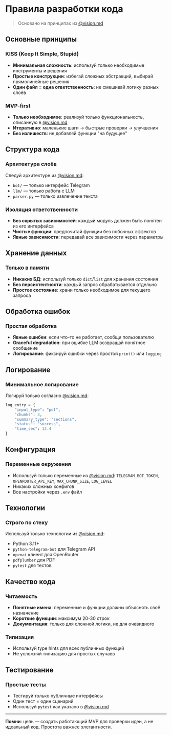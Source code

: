 # Правила разработки кода

> Основано на принципах из [@vision.md](doc/vision.md)

## Основные принципы

### KISS (Keep It Simple, Stupid)
- **Минимальная сложность**: используй только необходимые инструменты и решения
- **Простые конструкции**: избегай сложных абстракций, выбирай прямолинейные решения
- **Один файл = одна ответственность**: не смешивай логику разных слоёв

### MVP-first
- **Только необходимое**: реализуй только функциональность, описанную в [@vision.md](doc/vision.md)
- **Итеративно**: маленькие шаги → быстрые проверки → улучшения
- **Без излишеств**: не добавляй функции "на будущее"

## Структура кода

### Архитектура слоёв
Следуй архитектуре из [@vision.md](doc/vision.md):
- `bot/` — только интерфейс Telegram
- `llm/` — только работа с LLM
- `parser.py` — только извлечение текста

### Изоляция ответственности
- **Без скрытых зависимостей**: каждый модуль должен быть понятен из его интерфейса
- **Чистые функции**: предпочитай функции без побочных эффектов
- **Явные зависимости**: передавай все зависимости через параметры

## Хранение данных

### Только в памяти
- **Никаких БД**: используй только `dict`/`list` для хранения состояния
- **Без персистентности**: каждый запрос обрабатывается отдельно
- **Простое состояние**: храни только необходимое для текущего запроса

## Обработка ошибок

### Простая обработка
- **Явные ошибки**: если что-то не работает, сообщи пользователю
- **Graceful degradation**: при ошибке LLM возвращай понятное сообщение
- **Логирование**: фиксируй ошибки через простой `print()` или `logging`

## Логирование

### Минимальное логирование
Логируй только согласно [@vision.md](doc/vision.md):
```python
log_entry = {
    "input_type": "pdf",
    "chunks": 3,
    "summary_type": "sections", 
    "status": "success",
    "time_sec": 12.4
}
```

## Конфигурация

### Переменные окружения
- Используй только переменные из [@vision.md](doc/vision.md): `TELEGRAM_BOT_TOKEN`, `OPENROUTER_API_KEY`, `MAX_CHUNK_SIZE`, `LOG_LEVEL`
- Никаких сложных конфигов
- Все настройки через `.env` файл

## Технологии

### Строго по стеку
Используй только технологии из [@vision.md](doc/vision.md):
- Python 3.11+
- `python-telegram-bot` для Telegram API
- `openai` клиент для OpenRouter
- `pdfplumber` для PDF
- `pytest` для тестов

## Качество кода

### Читаемость
- **Понятные имена**: переменные и функции должны объяснять своё назначение
- **Короткие функции**: максимум 20-30 строк
- **Документация**: только для сложной логики, не для очевидного

### Типизация
- Используй type hints для всех публичных функций
- Не усложняй типизацию для простых случаев

## Тестирование

### Простые тесты
- Тестируй только публичные интерфейсы
- Один тест = один сценарий
- Используй `pytest` как указано в [@vision.md](doc/vision.md)

---

**Помни**: цель — создать работающий MVP для проверки идеи, а не идеальный код. Простота важнее элегантности.
